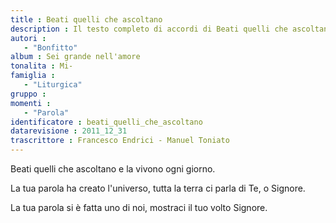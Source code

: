 ```yaml
--- 
title : Beati quelli che ascoltano
description : Il testo completo di accordi di Beati quelli che ascoltano. Inseriscila nel tuo canzoniere!
autori : 
   - "Bonfitto"
album : Sei grande nell'amore
tonalita : Mi-
famiglia : 
   - "Liturgica"
gruppo : 
momenti : 
   - "Parola"
identificatore : beati_quelli_che_ascoltano
datarevisione : 2011_12_31
trascrittore : Francesco Endrici - Manuel Toniato
--- 
```




 Beati quelli che ascoltano 
e la vivono  ogni giorno.  


La tua parola ha creato l'universo,
tutta la terra ci parla di Te, o Signore.


La tua parola si è fatta uno di noi,
mostraci il tuo volto Signore.


